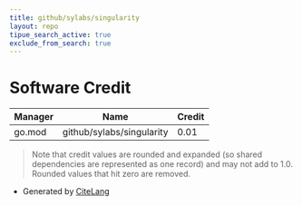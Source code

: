 ```yaml
---
title: github/sylabs/singularity
layout: repo
tipue_search_active: true
exclude_from_search: true
---
```

# Software Credit

|Manager|Name|Credit|
|-------|----|------|
|go.mod|github/sylabs/singularity|0.01|


> Note that credit values are rounded and expanded (so shared dependencies are represented as one record) and may not add to 1.0. Rounded values that hit zero are removed.


- Generated by [CiteLang](https://github.com/vsoch/citelang)
